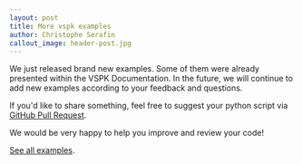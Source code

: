 ```yaml
---
layout: post
title: More vspk examples
author: Christophe Serafin
callout_image: header-post.jpg
---
```

We just released brand new examples. Some of them were already presented within the VSPK Documentation. In the future, we will continue to add new examples according to your feedback and questions.

If you'd like to share something, feel free to suggest your python script via [GitHub Pull Request](https://help.github.com/articles/creating-a-pull-request/).

We would be very happy to help you improve and review your code!


[See all examples](https://github.com/nuagenetworks/vspk-examples).